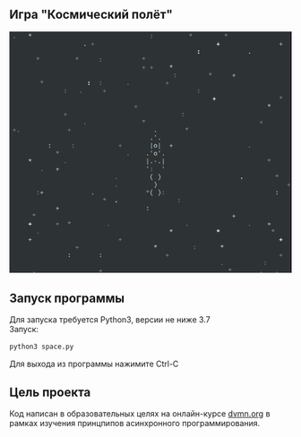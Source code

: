 ## Игра "Космический полёт"
![Image animation](https://github.com/Corwin74/async/blob/main/images/anim.gif)
## Запуск программы
Для запуска требуется Python3, версии не ниже 3.7  
Запуск:
```sh
python3 space.py
```
Для выхода из программы нажимите Ctrl-C
## Цель проекта
Код написан в образовательных целях на онлайн-курсе [dvmn.org](https://dvmn.org/) в рамках изучения принцпипов асинхронного программирования.
